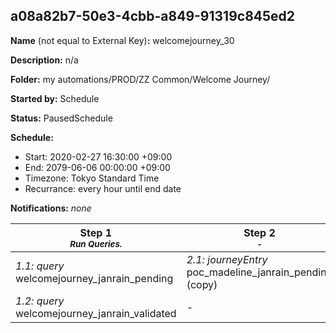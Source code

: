 ## a08a82b7-50e3-4cbb-a849-91319c845ed2

**Name** (not equal to External Key)**:** welcomejourney_30

**Description:** n/a

**Folder:** my automations/PROD/ZZ Common/Welcome Journey/

**Started by:** Schedule

**Status:** PausedSchedule

**Schedule:**

* Start: 2020-02-27 16:30:00 +09:00
* End: 2079-06-06 00:00:00 +09:00
* Timezone: Tokyo Standard Time
* Recurrance: every hour until end date

**Notifications:** _none_


| Step 1<br>_<small>Run Queries.</small>_ | Step 2<br>_<small>-</small>_ | Step 3<br>_<small>-</small>_ |
| --- | --- | --- |
| _1.1: query_<br>welcomejourney_janrain_pending | _2.1: journeyEntry_<br>poc_madeline_janrain_pending (copy) | _3.1: journeyEntry_<br>poc_madeline_janrain_pending (copy) (copy) |
| _1.2: query_<br>welcomejourney_janrain_validated | - | - |
